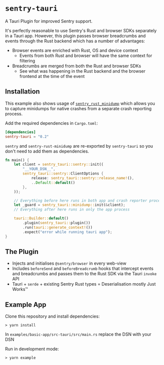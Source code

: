 # `sentry-tauri`

A Tauri Plugin for improved Sentry support.

It's perfectly reasonable to use Sentry's Rust and browser SDKs separately in a
Tauri app. However, this plugin passes browser breadcrumbs and events through 
the Rust backend which has a number of advantages:

- Browser events are enriched with Rust, OS and device context
  - Events from both Rust and browser will have the same context for filtering
- Breadcrumbs are merged from both the Rust and browser SDKs
  - See what was happening in the Rust backend and the browser frontend at the
    time of the event

## Installation

This example also shows usage of
[`sentry_rust_minidump`](https://github.com/timfish/sentry-rust-minidump) which
allows you to capture minidumps for native crashes from a separate crash
reporting process.

Add the required dependencies in `Cargo.toml`:

```toml
[dependencies]
sentry-tauri = "0.2"
```
`sentry` and `sentry-rust-minidump` are re-exported by `sentry-tauri` so you
don't need to add them as dependencies.

```rust
fn main() {
    let client = sentry_tauri::sentry::init((
        "__YOUR_DSN__",
        sentry_tauri::sentry::ClientOptions {
            release: sentry_tauri::sentry::release_name!(),
            ..Default::default()
        },
    ));

    // Everything before here runs in both app and crash reporter processes
    let _guard = sentry_tauri::minidump::init(&client);
    // Everything after here runs in only the app process

    tauri::Builder::default()
        .plugin(sentry_tauri::plugin())
        .run(tauri::generate_context!())
        .expect("error while running tauri app");
}
```

## The Plugin

- Injects and initialises `@sentry/browser` in every web-view
- Includes `beforeSend` and `beforeBreadcrumb` hooks that intercept events and breadcrumbs and passes
  them to the Rust SDK via the Tauri `invoke` API
- Tauri + `serde` + existing Sentry Rust types = Deserialisation mostly Just Works™️

## Example App

Clone this repository and install dependencies:

```shell
> yarn install
```

In `examples/basic-app/src-tauri/src/main.rs` replace the DSN with your DSN

Run in development mode:

```shell
> yarn example
```
